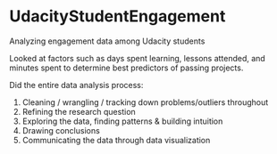 # UdacityStudentEngagement
Analyzing engagement data among Udacity students

Looked at factors such as days spent learning, lessons attended, and minutes spent to determine best predictors of passing projects.

Did the entire data analysis process: 
1. Cleaning / wrangling / tracking down problems/outliers throughout
2. Refining the research question
3. Exploring the data, finding patterns & building intuition
4. Drawing conclusions
5. Communicating the data through data visualization 
